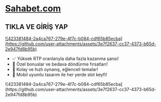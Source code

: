 <h1><a href="https://ornek-link.com">Sahabet.com</a></h1>

<h2>TIKLA VE GİRİŞ YAP</h2>

<a href="https://ornek-link.com">
    ![423381484-2a4ca767-279e-4f7c-b084-cdf65b85ecba](https://github.com/user-attachments/assets/3e7f2637-cc37-4373-b65d-2e947fd8b95b)

</a>

<ul>
    <li>✅ Yüksek RTP oranlarıyla daha fazla kazanma şansı!</li>
    <li>🎁 Özel bonuslar ve bedava döndürme fırsatları!</li>
    <li>🎰 Kolay ve hızlı oynanış, eğlenceli temalar!</li>
    <li>📱 Mobil uyumlu tasarım ile her yerde slot keyfi!</li>
</ul>
![423381484-2a4ca767-279e-4f7c-b084-cdf65b85ecba](https://github.com/user-attachments/assets/3e7f2637-cc37-4373-b65d-2e947fd8b95b)
